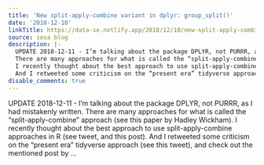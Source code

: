 ```yaml
---
title: 'New split-apply-combine variant in dplyr: group_split()'
date: '2018-12-10'
linkTitle: https://data-se.netlify.app/2018/12/10/new-split-apply-combine-variant-in-dplyr-group-split/
source: sesa blog
description: |-
  UPDATE 2018-12-11 - I’m talking about the package DPLYR, not PURRR, as I had mistakenly written.
  There are many approaches for what is called the “split-apply-combine” approach (see this paper by Hadley Wickham).
  I recently thought about the best approach to use split-apply-combine approaches in R (see tweet, and this post).
  And I retweeted some criticism on the “present era” tidyverse approach (see this tweet), and check out the mentioned post by ...
disable_comments: true
---
```

UPDATE 2018-12-11 - I’m talking about the package DPLYR, not PURRR, as I had mistakenly written.
There are many approaches for what is called the “split-apply-combine” approach (see this paper by Hadley Wickham).
I recently thought about the best approach to use split-apply-combine approaches in R (see tweet, and this post).
And I retweeted some criticism on the “present era” tidyverse approach (see this tweet), and check out the mentioned post by ...